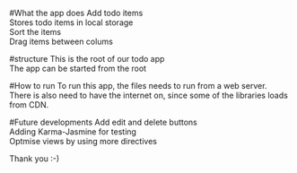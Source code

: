 #What the app does
Add todo items<br />
Stores todo items in local storage<br />
Sort the items<br />
Drag items between colums<br />

#structure
This is the root of our todo app<br />
The app can be started from the root<br />

#How to run
To run this app, the files needs to run from a web server.<br />
There is also need to have the internet on, since some of the libraries loads from CDN.<br />

#Future developments
Add edit and delete buttons<br />
Adding Karma-Jasmine for testing<br />
Optmise views by using more directives<br />






Thank you :-)

